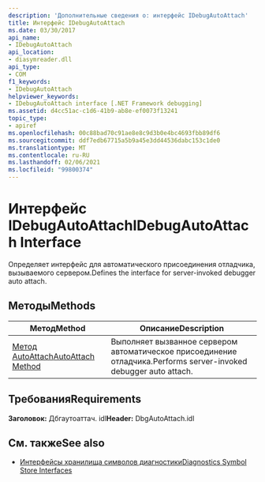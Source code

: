 ```yaml
---
description: 'Дополнительные сведения о: интерфейс IDebugAutoAttach'
title: Интерфейс IDebugAutoAttach
ms.date: 03/30/2017
api_name:
- IDebugAutoAttach
api_location:
- diasymreader.dll
api_type:
- COM
f1_keywords:
- IDebugAutoAttach
helpviewer_keywords:
- IDebugAutoAttach interface [.NET Framework debugging]
ms.assetid: d4cc51ac-c1d6-41b9-ab8e-ef0073f13241
topic_type:
- apiref
ms.openlocfilehash: 00c88bad70c91ae8e8c9d3b0e4bc4693fbb89df6
ms.sourcegitcommit: ddf7edb67715a5b9a45e3dd44536dabc153c1de0
ms.translationtype: MT
ms.contentlocale: ru-RU
ms.lasthandoff: 02/06/2021
ms.locfileid: "99800374"
---
```

# <a name="idebugautoattach-interface"></a><span data-ttu-id="f5c47-103">Интерфейс IDebugAutoAttach</span><span class="sxs-lookup"><span data-stu-id="f5c47-103">IDebugAutoAttach Interface</span></span>

<span data-ttu-id="f5c47-104">Определяет интерфейс для автоматического присоединения отладчика, вызываемого сервером.</span><span class="sxs-lookup"><span data-stu-id="f5c47-104">Defines the interface for server-invoked debugger auto attach.</span></span>  
  
## <a name="methods"></a><span data-ttu-id="f5c47-105">Методы</span><span class="sxs-lookup"><span data-stu-id="f5c47-105">Methods</span></span>  
  
|<span data-ttu-id="f5c47-106">Метод</span><span class="sxs-lookup"><span data-stu-id="f5c47-106">Method</span></span>|<span data-ttu-id="f5c47-107">Описание</span><span class="sxs-lookup"><span data-stu-id="f5c47-107">Description</span></span>|  
|------------|-----------------|  
|[<span data-ttu-id="f5c47-108">Метод AutoAttach</span><span class="sxs-lookup"><span data-stu-id="f5c47-108">AutoAttach Method</span></span>](idebugautoattach-autoattach-method.md)|<span data-ttu-id="f5c47-109">Выполняет вызванное сервером автоматическое присоединение отладчика.</span><span class="sxs-lookup"><span data-stu-id="f5c47-109">Performs server-invoked debugger auto attach.</span></span>|  
  
## <a name="requirements"></a><span data-ttu-id="f5c47-110">Требования</span><span class="sxs-lookup"><span data-stu-id="f5c47-110">Requirements</span></span>  

 <span data-ttu-id="f5c47-111">**Заголовок:** Дбгаутоаттач. idl</span><span class="sxs-lookup"><span data-stu-id="f5c47-111">**Header:** DbgAutoAttach.idl</span></span>  
  
## <a name="see-also"></a><span data-ttu-id="f5c47-112">См. также</span><span class="sxs-lookup"><span data-stu-id="f5c47-112">See also</span></span>

- [<span data-ttu-id="f5c47-113">Интерфейсы хранилища символов диагностики</span><span class="sxs-lookup"><span data-stu-id="f5c47-113">Diagnostics Symbol Store Interfaces</span></span>](diagnostics-symbol-store-interfaces.md)
